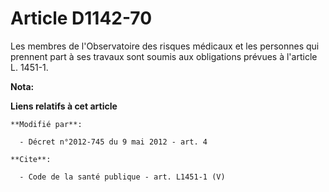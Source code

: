 # Article D1142-70

Les membres de l'Observatoire des risques médicaux et les personnes qui prennent part à ses travaux sont soumis aux
obligations prévues à l'article L. 1451-1.

**Nota:**



**Liens relatifs à cet article**

	**Modifié par**:

	  - Décret n°2012-745 du 9 mai 2012 - art. 4

	**Cite**:

	  - Code de la santé publique - art. L1451-1 (V)
